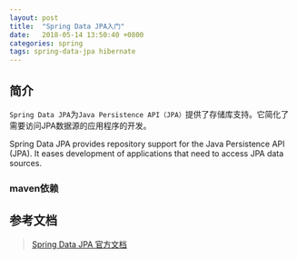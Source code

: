 ```yaml
---
layout: post
title:  "Spring Data JPA入门"
date:   2018-05-14 13:50:40 +0800
categories: spring
tags: spring-data-jpa hibernate
---
```

## 简介

`Spring Data JPA`为`Java Persistence API（JPA）`提供了存储库支持。它简化了需要访问JPA数据源的应用程序的开发。

Spring Data JPA provides repository support for the Java Persistence API (JPA). It eases development of applications that need to access JPA data sources.

### maven依赖






## 参考文档
> [Spring Data JPA 官方文档](https://docs.spring.io/spring-data/jpa/docs/current/reference/html/)